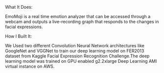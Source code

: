 What It Does:

EmoMoji is a real time emotion analyzer that can be accessed through a webcam and outputs a live-recording graph that responds to the changes in facial expressions.

How I Built It:

We Used two different Convolution Neural Network architectures like GoogleNet and VGGNet to train our deep learning model on FER2013 dataset from Kaggle Facial Expression Recognition Challenge.The deep learning model was trained on GPU enabled g2.2xlarge Deep Learning AMI virtual instance on AWS.
